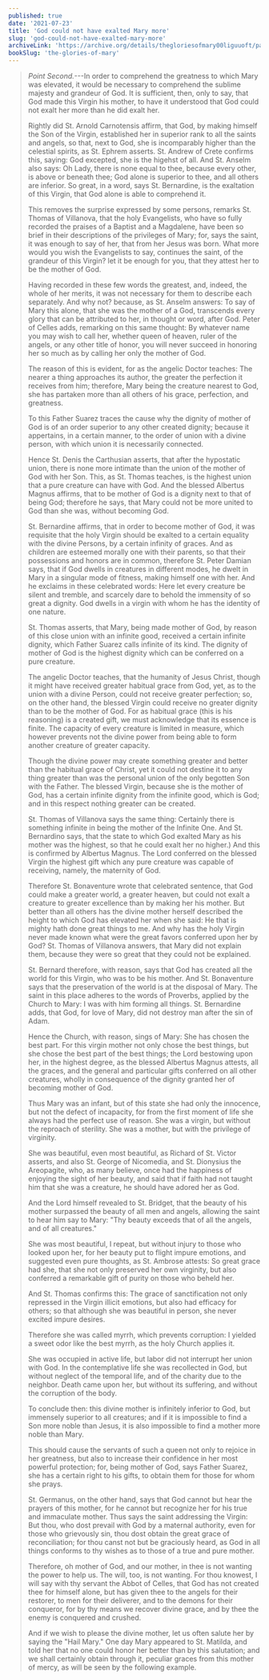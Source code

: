 ```yaml
---
published: true
date: '2021-07-23'
title: 'God could not have exalted Mary more'
slug: 'god-could-not-have-exalted-mary-more'
archiveLink: 'https://archive.org/details/thegloriesofmary00liguuoft/page/422?view=theater'
bookSlug: 'the-glories-of-mary'
---
```


> *Point Second.*---In order to comprehend the greatness to which Mary was elevated, it would be necessary to comprehend the sublime majesty and grandeur of God. It is sufficient, then, only to say, that God made this Virgin his mother, to have it understood that God could not exalt her more than he did exalt her.
>
> Rightly did St. Arnold Carnotensis affirm, that God, by making himself the Son of the Virgin, established her in superior rank to all the saints and angels, so that, next to God, she is incomparably higher than the celestial spirits, as St. Ephrem asserts. St. Andrew of Crete confirms this, saying: God excepted, she is the higehst of all. And St. Anselm also says: Oh Lady, there is none equal to thee, because every other, is above or beneath thee; God alone is superior to thee, and all others are inferior. So great, in a word, says St. Bernardine, is the exaltation of this Virgin, that God alone is able to comprehend it.
>
> This removes the surprise expressed by some persons, remarks St. Thomas of Villanova, that the holy Evangelists, who have so fully recorded the praises of a Baptist and a Magdalene, have been so brief in their descriptions of the privileges of Mary; for, says the saint, it was enough to say of her, that from her Jesus was born. What more would you wish the Evangelists to say, continues the saint, of the grandeur of this Virgin? let it be enough for you, that they attest her to be the mother of God.
>
> Having recorded in these few words the greatest, and, indeed, the whole of her merits, it was not necessary for them to describe each separately. And why not? because, as St. Anselm answers: To say of Mary this alone, that she was the mother of a God, transcends every glory that can be attributed to her, in thought or word, after God. Peter of Celles adds, remarking on this same thought: By whatever name you may wish to call her, whether queen of heaven, ruler of the angels, or any other title of honor, you will never succeed in honoring her so much as by calling her only the mother of God.
>
> The reason of this is evident, for as the angelic Doctor teaches: The nearer a thing approaches its author, the greater the perfection it receives from him; therefore, Mary being the creature nearest to God, she has partaken more than all others of his grace, perfection, and greatness.
>
> To this Father Suarez traces the cause why the dignity of mother of God is of an order superior to any other created dignity; because it appertains, in a certain manner, to the order of union with a divine person, with which union it is necessarily connected.
>
> Hence St. Denis the Carthusian asserts, that after the hypostatic union, there is none more intimate than the union of the mother of God with her Son. This, as St. Thomas teaches, is the highest union that a pure creature can have with God. And the blessed Albertus Magnus affirms, that to be mother of God is a dignity next to that of being God; therefore he says, that Mary could not be more united to God than she was, without becoming God.
>
> St. Bernardine affirms, that in order to become mother of God, it was requisite that the holy Virgin should be exalted to a certain equality with the divine Persons, by a certain infinity of graces. And as children are esteemed morally one with their parents, so that their possessions and honors are in common, therefore St. Peter Damian says, that if God dwells in creatures in different modes, he dwelt in Mary in a singular mode of fitness, making himself one with her. And he exclaims in these celebrated words: Here let every creature be silent and tremble, and scarcely dare to behold the immensity of so great a dignity. God dwells in a virgin with whom he has the identity of one nature.
>
> St. Thomas asserts, that Mary, being made mother of God, by reason of this close union with an infinite good, received a certain infinite dignity, which Father Suarez calls infinite of its kind. The dignity of mother of God is the highest dignity which can be conferred on a pure creature.
>
> The angelic Doctor teaches, that the humanity of Jesus Christ, though it might have received greater habitual grace from God, yet, as to the union with a divine Person, could not receive greater perfection; so, on the other hand, the blessed Virgin could receive no greater dignity than to be the mother of God. For as habitual grace (this is his reasoning) is a created gift, we must acknowledge that its essence is finite. The capacity of every creature is limited in measure, which however prevents not the divine power from being able to form another creature of greater capacity.
>
> Though the divine power may create something greater and better than the habitual grace of Christ, yet it could not destine it to any thing greater than was the personal union of the only begotten Son with the Father. The blessed Virgin, because she is the mother of God, has a certain infinite dignity from the infinite good, which is God; and in this respect nothing greater can be created.
>
> St. Thomas of Villanova says the same thing: Certainly there is something infinite in being the mother of the Infinite One. And St. Bernardino says, that the state to which God exalted Mary as his mother was the highest, so that he could exalt her no higher.) And this is confirmed by Albertus Magnus. The Lord conferred on the blessed Virgin the highest gift which any pure creature was capable of receiving, namely, the maternity of God.
>
> Therefore St. Bonaventure wrote that celebrated sentence, that God could make a greater world, a greater heaven, but could not exalt a creature to greater excellence than by making her his mother. But better than all others has the divine mother herself described the height to which God has elevated her when she said: He that is mighty hath done great things to me. And why has the holy Virgin never made known what were the great favors conferred upon her by God? St. Thomas of Villanova answers, that Mary did not explain them, because they were so great that they could not be explained.
>
> St. Bernard therefore, with reason, says that God has created all the world for this Virgin, who was to be his mother. And St. Bonaventure says that the preservation of the world is at the disposal of Mary. The saint in this place adheres to the words of Proverbs, applied by the Church to Mary: I was with him forming all things. St. Bernardine adds, that God, for love of Mary, did not destroy man after the sin of Adam.
>
> Hence the Church, with reason, sings of Mary: She has chosen the best part. For this virgin mother not only chose the best things, but she chose the best part of the best things; the Lord bestowing upon her, in the highest degree, as the blessed Albertus Magnus attests, all the graces, and the general and particular gifts conferred on all other creatures, wholly in consequence of the dignity granted her of becoming mother of God.
>
> Thus Mary was an infant, but of this state she had only the innocence, but not the defect of incapacity, for from the first moment of life she always had the perfect use of reason. She was a virgin, but without the reproach of sterility. She was a mother, but with the privilege of virginity.
>
> She was beautiful, even most beautiful, as Richard of St. Victor asserts, and also St. George of Nicomedia, and St. Dionysius the Areopagite, who, as many believe, once had the happiness of enjoying the sight of her beauty, and said that if faith had not taught him that she was a creature, he should have adored her as God.
>
> And the Lord himself revealed to St. Bridget, that the beauty of his mother surpassed the beauty of all men and angels, allowing the saint to hear him say to Mary: "Thy beauty exceeds that of all the angels, and of all creatures."
>
> She was most beautiful, I repeat, but without injury to those who looked upon her, for her beauty put to flight impure emotions, and suggested even pure thoughts, as St. Ambrose attests: So great grace had she, that she not only preserved her own virginity, but also conferred a remarkable gift of purity on those who beheld her.
>
> And St. Thomas confirms this: The grace of sanctification not only repressed in the Virgin illicit emotions, but also had efficacy for others; so that although she was beautiful in person, she never excited impure desires.
>
> Therefore she was called myrrh, which prevents corruption: I yielded a sweet odor like the best myrrh, as the holy Church applies it.
>
> She was occupied in active life, but labor did not interrupt her union with God. In the contemplative life she was recollected in God, but without neglect of the temporal life, and of the charity due to the neighbor. Death came upon her, but without its suffering, and without the corruption of the body.
>
> To conclude then: this divine mother is infinitely inferior to God, but immensely superior to all creatures; and if it is impossible to find a Son more noble than Jesus, it is also impossible to find a mother more noble than Mary.
>
> This should cause the servants of such a queen not only to rejoice in her greatness, but also to increase their confidence in her most powerful protection; for, being mother of God, says Father Suarez, she has a certain right to his gifts, to obtain them for those for whom she prays.
>
> St. Germanus, on the other hand, says that God cannot but hear the prayers of this mother, for he cannot but recognize her for his true and immaculate mother. Thus says the saint addressing the Virgin: But thou, who dost prevail with God by a maternal authority, even for those who grievously sin, thou dost obtain the great grace of reconciliation; for thou canst not but be graciously heard, as God in all things conforms to thy wishes as to those of a true and pure mother.
>
> Therefore, oh mother of God, and our mother, in thee is not wanting the power to help us. The will, too, is not wanting. For thou knowest, I will say with thy servant the Abbot of Celles, that God has not created thee for himself alone, but has given thee to the angels for their restorer, to men for their deliverer, and to the demons for their conqueror, for by thy means we recover divine grace, and by thee the enemy is conquered and crushed.
>
> And if we wish to please the divine mother, let us often salute her by saying the "Hail Mary." One day Mary appeared to St. Matilda, and told her that no one could honor her better than by this salutation; and we shall certainly obtain through it, peculiar graces from this mother of mercy, as will be seen by the following example.